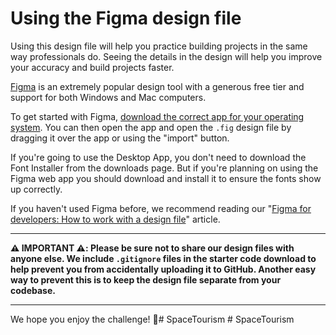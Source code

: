 # Using the Figma design file

Using this design file will help you practice building projects in the same way professionals do. Seeing the details in the design will help you improve your accuracy and build projects faster.

[Figma](https://www.figma.com/) is an extremely popular design tool with a generous free tier and support for both Windows and Mac computers.

To get started with Figma, [download the correct app for your operating system](https://www.figma.com/downloads/). You can then open the app and open the `.fig` design file by dragging it over the app or using the "import" button.

If you're going to use the Desktop App, you don't need to download the Font Installer from the downloads page. But if you're planning on using the Figma web app you should download and install it to ensure the fonts show up correctly.

If you haven't used Figma before, we recommend reading our "[Figma for developers: How to work with a design file](https://www.frontendmentor.io/articles/figma-for-developers-how-to-work-with-a-design-file-m6CZKZ1rC1)" article. 

---

**⚠️ IMPORTANT ⚠️: Please be sure not to share our design files with anyone else. We include `.gitignore` files in the starter code download to help prevent you from accidentally uploading it to GitHub. Another easy way to prevent this is to keep the design file separate from your codebase.**

---

We hope you enjoy the challenge! 🙂#   S p a c e T o u r i s m  
 #   S p a c e T o u r i s m  
 